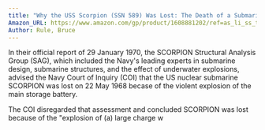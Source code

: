 ```yaml
---
title: "Why the USS Scorpion (SSN 589) Was Lost: The Death of a Submarine in the North Atlantic"
Amazon_URL: https://www.amazon.com/gp/product/1608881202/ref=as_li_ss_tl?ie=UTF8&linkCode=ll1&tag=internetbo00a-20
Author: Rule, Bruce
---
```

In their official report of 29 January 1970, the SCORPION Structural Analysis Group (SAG), which included the Navy's leading experts in submarine design, submarine structures, and the effect of underwater explosions, advised the Navy Court of Inquiry (COI) that the US nuclear submarine SCORPION was lost on 22 May 1968 becase of the violent explosion of the main storage battery.<p>

The COI disregarded that assessment and concluded SCORPION was lost because of the "explosion of (a) large charge w